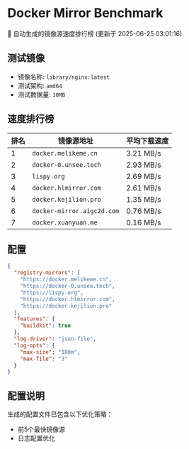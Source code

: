 # Docker Mirror Benchmark

🚀 自动生成的镜像源速度排行榜 (更新于 2025-06-25 03:01:16)

## 测试镜像
- 镜像名称: `library/nginx:latest`
- 测试架构: `amd64`
- 测试数据量: `10MB`

## 速度排行榜
| 排名 | 镜像源地址 | 平均下载速度 |
|------|------------|--------------|
| 1 | `docker.melikeme.cn` | 3.21 MB/s |
| 2 | `docker-0.unsee.tech` | 2.93 MB/s |
| 3 | `lispy.org` | 2.69 MB/s |
| 4 | `docker.hlmirror.com` | 2.61 MB/s |
| 5 | `docker.kejilion.pro` | 1.35 MB/s |
| 6 | `docker-mirror.aigc2d.com` | 0.76 MB/s |
| 7 | `docker.xuanyuan.me` | 0.16 MB/s |

## 配置

```json
{
  "registry-mirrors": [
    "https://docker.melikeme.cn",
    "https://docker-0.unsee.tech",
    "https://lispy.org",
    "https://docker.hlmirror.com",
    "https://docker.kejilion.pro"
  ],
  "features": {
    "buildkit": true
  },
  "log-driver": "json-file",
  "log-opts": {
    "max-size": "100m",
    "max-file": "3"
  }
}
```

## 配置说明
生成的配置文件已包含以下优化策略：
- 前5个最快镜像源
- 日志配置优化

